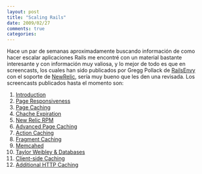 ```yaml
---
layout: post
title: "Scaling Rails"
date: 2009/02/27
comments: true
categories: 
---
```


Hace un par de semanas aproximadamente buscando información de como hacer escalar aplicaciones Rails me encontré con un material bastante interesante y con información muy valiosa, y lo mejor de todo es que en screencasts, los cuales han sido publicados por Gregg Pollack de <a href="http://railsenvy.com">RailsEnvy</a> con el soporte de <a href="http://newrelic.com/">NewRelic</a>, sería muy bueno que les den una revisada. Los screencasts publicados hasta el momento son:
<ol>
	<li><a href="http://railslab.newrelic.com/2009/01/22/introduction">Introduction</a></li>
	<li><a href="http://railslab.newrelic.com/2009/01/22/page-responsiveness">Page Responsiveness</a></li>
	<li><a href="http://railslab.newrelic.com/2009/01/22/page-caching">Page Caching</a></li>
	<li><a href="http://railslab.newrelic.com/2009/01/22/cache-expiration">Chache Expiration</a></li>
	<li><a href="http://railslab.newrelic.com/2009/01/22/new-relic-rpm">New Relic RPM</a></li>
	<li><a href="http://railslab.newrelic.com/2009/02/05/episode-5-advanced-page-caching">Advanced Page Caching</a></li>
	<li><a href="http://railslab.newrelic.com/2009/02/09/episode-6-action-caching">Action Caching</a></li>
	<li><a href="http://railslab.newrelic.com/2009/02/09/episode-7-fragment-caching">Fragment Caching</a></li>
	<li><a href="http://railslab.newrelic.com/2009/02/19/episode-8-memcached">Memcahed</a></li>
	<li><a href="http://railslab.newrelic.com/2009/02/19/episode-9-taylor-weibley-databases">Taylor Weibley &amp; Databases</a></li>
	<li><a href="http://railslab.newrelic.com/2009/02/25/episode-10-client-side-caching">Client-side Caching</a></li>
	<li><a href="http://railslab.newrelic.com/2009/02/26/episode-11-advanced-http-caching">Additional HTTP Caching</a></li>
</ol>
